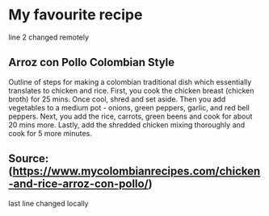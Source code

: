 # My favourite recipe
line 2 changed remotely

## Arroz con Pollo Colombian Style 
Outline of steps for making a colombian traditional dish which essentially translates to chicken and rice. First, you cook the chicken breast (chicken broth) for 25 mins. Once cool, shred and set aside. Then you add vegetables to a medium pot - onions, green peppers, garlic, and red bell peppers. Next, you add the rice, carrots, green beens and cook for about 20 mins more. Lastly, add the shredded chicken mixing thoroughly and cook for 5 more minutes.

## Source: (https://www.mycolombianrecipes.com/chicken-and-rice-arroz-con-pollo/) 

last line changed locally
